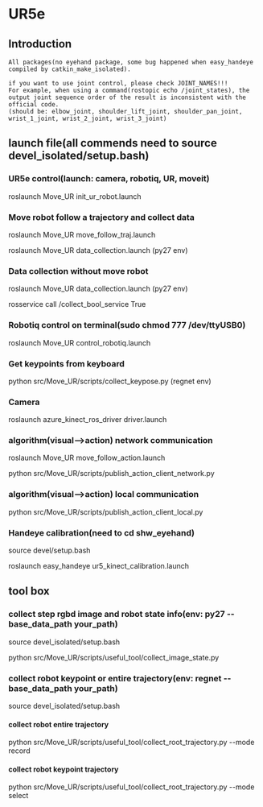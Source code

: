 # UR5e
## Introduction
    All packages(no eyehand package, some bug happened when easy_handeye  compiled by catkin_make_isolated).
    
    if you want to use joint control, please check JOINT_NAMES!!!  
    For example, when using a command(rostopic echo /joint_states), the output joint sequence order of the result is inconsistent with the official code.  
    (should be: elbow_joint, shoulder_lift_joint, shoulder_pan_joint, wrist_1_joint, wrist_2_joint, wrist_3_joint)
## launch file(all commends need to source devel_isolated/setup.bash)
### UR5e control(launch: camera, robotiq, UR, moveit)
roslaunch Move_UR init_ur_robot.launch
### Move robot follow a trajectory and collect data
roslaunch Move_UR move_follow_traj.launch

roslaunch Move_UR data_collection.launch (py27 env)
### Data collection without move robot
roslaunch Move_UR data_collection.launch (py27 env)

rosservice call /collect_bool_service True
### Robotiq control on terminal(sudo chmod 777 /dev/ttyUSB0)
roslaunch Move_UR control_robotiq.launch
### Get keypoints from keyboard
python src/Move_UR/scripts/collect_keypose.py (regnet env)
### Camera
roslaunch azure_kinect_ros_driver driver.launch
### algorithm(visual-->action) network communication
roslaunch Move_UR move_follow_action.launch

python src/Move_UR/scripts/publish_action_client_network.py 
### algorithm(visual-->action) local communication
python src/Move_UR/scripts/publish_action_client_local.py 
### Handeye calibration(need to cd shw_eyehand)
source devel/setup.bash

roslaunch easy_handeye ur5_kinect_calibration.launch

## tool box
### collect step rgbd image and robot state info(env: py27  --base_data_path your_path)
source devel_isolated/setup.bash

python src/Move_UR/scripts/useful_tool/collect_image_state.py
### collect robot keypoint or entire trajectory(env: regnet  --base_data_path your_path)
source devel_isolated/setup.bash
#### collect robot entire trajectory
python src/Move_UR/scripts/useful_tool/collect_root_trajectory.py --mode record
#### collect robot keypoint trajectory
python src/Move_UR/scripts/useful_tool/collect_root_trajectory.py --mode select